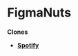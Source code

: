 # FigmaNuts
**Clones**
* [**Spotify**](https://www.figma.com/file/hVJNrTHoqEqtVLweSxJtcQ/Spotify?type=design&node-id=0%3A1&mode=design&t=QXySgQn6hiwvYOAz-1)
